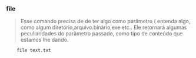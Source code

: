 ### file


> Esse comando precisa de de ter algo como parâmetro ( entenda algo, como algum diretório,arquivo.binário,exe etc..
Ele retornará algumas peculiaridades do parâmetro passado, como tipo de conteúdo que estamos lhe dando.

		file text.txt
